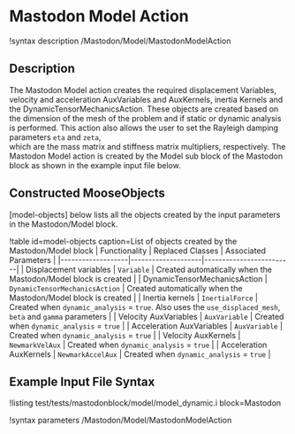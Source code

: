 # Mastodon Model Action

!syntax description /Mastodon/Model/MastodonModelAction

## Description

The Mastodon Model action creates the required displacement Variables, velocity and acceleration
AuxVariables and AuxKernels, inertia Kernels and the DynamicTensorMechanicsAction. These objects are
created based on the dimension of the mesh of the problem and if static or dynamic analysis is
performed. This action also allows the user to set the Rayleigh damping parameters `eta` and `zeta`,  
which are the mass matrix and stiffness matrix multipliers, respectively. The Mastodon Model action
is created by the Model sub block of the Mastodon block as shown in the example input file below.

## Constructed MooseObjects

[model-objects] below lists all the objects created by the input parameters in the Mastodon/Model
block.

!table id=model-objects caption=List of objects created by the Mastodon/Model block
| Functionality     | Replaced Classes   | Associated Parameters   |
|-------------------|--------------------|-------------------------|
| Displacement variables        | `Variable`     | Created automatically when the Mastodon/Model block is created |
| DynamicTensorMechanicsAction  | `DynamicTensorMechanicsAction` | Created automatically when the Mastodon/Model block is created |
| Inertia kernels               | `InertialForce`     | Created when `dynamic_analysis` = `true`. Also uses the `use_displaced_mesh`, `beta` and `gamma` parameters |
| Velocity AuxVariables         | `AuxVariable`     | Created when `dynamic_analysis` = `true` |
| Acceleration AuxVariables     | `AuxVariable`     | Created when `dynamic_analysis` = `true` |
| Velocity AuxKernels           | `NewmarkVelAux`     | Created when `dynamic_analysis` = `true` |
| Acceleration AuxKernels       | `NewmarkAccelAux`     | Created when `dynamic_analysis` = `true` |

## Example Input File Syntax

!listing test/tests/mastodonblock/model/model_dynamic.i block=Mastodon

!syntax parameters /Mastodon/Model/MastodonModelAction
